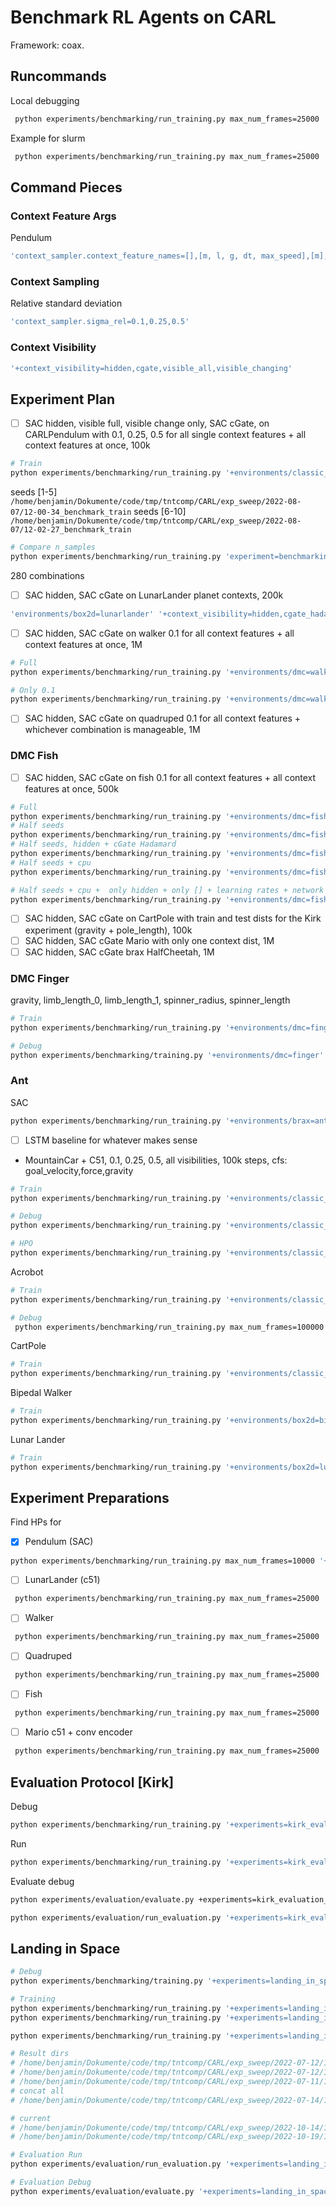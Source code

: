 # Benchmark RL Agents on CARL
Framework: coax.

## Runcommands
Local debugging
```bash
 python experiments/benchmarking/run_training.py max_num_frames=25000 '+environments/classic_control=pendulum' '+context_visibility=hidden' 'wandb.debug=true'
```

Example for slurm
```bash
 python experiments/benchmarking/run_training.py max_num_frames=25000 '+environments/classic_control=pendulum' '+context_visibility=hidden' 'wandb.debug=true' 'seed=range(1,11)' '+slurm=cpushort' -m
```

## Command Pieces

### Context Feature Args
Pendulum
```bash
'context_sampler.context_feature_names=[],[m, l, g, dt, max_speed],[m],[g],[l],[dt],[max_speed]'
```

### Context Sampling
Relative standard deviation
```bash
'context_sampler.sigma_rel=0.1,0.25,0.5'
```

### Context Visibility
```bash
'+context_visibility=hidden,cgate,visible_all,visible_changing'
```


## Experiment Plan
- [ ] SAC hidden, visible full, visible change only, SAC cGate, on CARLPendulum with 0.1, 0.25, 0.5 for all single context features + all context features at once, 100k
```bash
# Train
python experiments/benchmarking/run_training.py '+environments/classic_control=pendulum' 'seed=range(1,11)' '+context_visibility=hidden,cgate_hadamard,cgate_lstm,visible_all,visible_changing' 'context_sampler.context_feature_names=[],[m, l, g, dt, max_speed],[m],[g],[l],[dt],[max_speed]' 'context_sampler.sigma_rel=0.1,0.25,0.5' '+slurm=cpushort' 'hydra.launcher.cpus_per_task=1' 'hydra.launcher.timeout_min=240' -m
```
seeds [1-5]
`/home/benjamin/Dokumente/code/tmp/tntcomp/CARL/exp_sweep/2022-08-07/12-00-34_benchmark_train`
seeds [6-10]
`/home/benjamin/Dokumente/code/tmp/tntcomp/CARL/exp_sweep/2022-08-07/12-02-27_benchmark_train`


```bash
# Compare n_samples
python experiments/benchmarking/run_training.py 'experiment=benchmarking_n_samples' '+environments/classic_control=pendulum' 'seed=range(1,6)' '+context_visibility=hidden,cgate_hadamard,cgate_lstm' 'context_sampler.context_feature_names=[],[m, l, g, dt, max_speed],[m],[g],[l],[dt],[max_speed]' 'context_sampler.n_samples=100,1000,10000' 'context_sampler.sigma_rel=0.1' '+slurm=cpushort' 'hydra.launcher.timeout_min=240' -m
```
280 combinations

- [ ] SAC hidden, SAC cGate on LunarLander planet contexts, 200k
```bash
'environments/box2d=lunarlander' '+context_visibility=hidden,cgate_hadamard'
```
- [ ] SAC hidden, SAC cGate on walker 0.1 for all context features + all context features at once, 1M
```bash
# Full
python experiments/benchmarking/run_training.py '+environments/dmc=walker' 'seed=range(1,11)' '+context_visibility=hidden,cgate_hadamard,cgate_lstm,visible_all,visible_changing' 'context_sampler.context_feature_names=[],[gravity,density,joint_damping],[gravity],[density],[joint_damping]' 'context_sampler.sigma_rel=0.1,0.25,0.5' '+slurm=gpu' -m

# Only 0.1
python experiments/benchmarking/run_training.py '+environments/dmc=walker' 'seed=range(1,11)' '+context_visibility=hidden,cgate_hadamard,cgate_lstm,visible_all,visible_changing' 'context_sampler.context_feature_names=[],[gravity,density,joint_damping],[gravity],[density],[joint_damping]' 'context_sampler.sigma_rel=0.1' '+slurm=cpu' -m
```
- [ ] SAC hidden, SAC cGate on quadruped 0.1 for all context features + whichever combination is manageable, 1M

### DMC Fish
- [ ] SAC hidden, SAC cGate on fish 0.1 for all context features + all context features at once, 500k
```bash
# Full
python experiments/benchmarking/run_training.py '+environments/dmc=fish' 'seed=range(1,11)' '+context_visibility=hidden,cgate_hadamard,cgate_lstm,visible_all,visible_changing' 'context_sampler.context_feature_names=[],[gravity,density,joint_damping],[gravity],[density],[joint_damping]' 'context_sampler.sigma_rel=0.1,0.25,0.5' '+slurm=gpu' -m
# Half seeds
python experiments/benchmarking/run_training.py '+environments/dmc=fish' 'seed=range(1,6)' '+context_visibility=hidden,cgate_hadamard,cgate_lstm,visible_all,visible_changing' 'context_sampler.context_feature_names=[],[gravity,density,joint_damping],[gravity],[density],[joint_damping]' 'context_sampler.sigma_rel=0.1,0.25,0.5' '+slurm=gpu' -m
# Half seeds, hidden + cGate Hadamard
python experiments/benchmarking/run_training.py '+environments/dmc=fish' 'seed=range(1,6)' '+context_visibility=hidden,cgate_hadamard' 'context_sampler.context_feature_names=[],[gravity,density,joint_damping],[gravity],[density],[joint_damping]' 'context_sampler.sigma_rel=0.1,0.25,0.5' '+slurm=gpu' -m
# Half seeds + cpu
python experiments/benchmarking/run_training.py '+environments/dmc=fish' 'seed=range(1,6)' '+context_visibility=hidden,cgate_hadamard,cgate_lstm,visible_all,visible_changing' 'context_sampler.context_feature_names=[],[gravity,density,joint_damping],[gravity],[density],[joint_damping]' 'context_sampler.sigma_rel=0.1,0.25,0.5' '+slurm=cpu' -m

# Half seeds + cpu +  only hidden + only [] + learning rates + network widths
python experiments/benchmarking/run_training.py '+environments/dmc=fish' 'seed=range(1,6)' '+context_visibility=hidden' 'context_sampler.context_feature_names=[]' 'context_sampler.sigma_rel=0.1' '+slurm=cpu' 'learning_rate=0.001,0.02,0.005'  'network.width=32,64' 'hydra.launcher.mem_gb=10' -m
 ```
- [ ] SAC hidden, SAC cGate on CartPole with train and test dists for the Kirk experiment (gravity + pole_length), 100k
- [ ] SAC hidden, SAC cGate Mario with only one context dist, 1M
- [ ] SAC hidden, SAC cGate brax HalfCheetah, 1M

### DMC Finger
gravity, limb_length_0, limb_length_1, spinner_radius, spinner_length
```bash
# Train
python experiments/benchmarking/run_training.py '+environments/dmc=finger' 'seed=range(1,11)' '+context_visibility=hidden,cgate_hadamard,cgate_lstm,visible_all,visible_changing' 'context_sampler.context_feature_names=[],[limb_length_0,limb_length_1,spinner_length],[limb_length_0],[limb_length_1],[spinner_length]' 'context_sampler.sigma_rel=0.1,0.25,0.5' '+slurm=gpu' -m

# Debug
python experiments/benchmarking/training.py '+environments/dmc=finger' 'seed=4' '+context_visibility=cgate_hadamard' 'context_sampler.context_feature_names=[limb_length_0,limb_length_1,spinner_length]' 'context_sampler.sigma_rel=0.5' wandb.debug=true
```

### Ant
SAC
```bash
python experiments/benchmarking/run_training.py '+environments/brax=ant' 'seed=range(1,11)' '+context_visibility=hidden,cgate_hadamard,cgate_lstm,visible_all,visible_changing' 'context_sampler.context_feature_names=[],[gravity,friction,joint_stiffness],[gravity],[friction],[joint_stiffness]' 'context_sampler.sigma_rel=0.1,0.25,0.5' '+slurm=gpu' -m
```

- [ ] LSTM baseline for whatever makes sense

- MountainCar +  C51, 0.1, 0.25, 0.5, all visibilities, 100k steps, cfs: goal_velocity,force,gravity
```bash
# Train
python experiments/benchmarking/run_training.py '+environments/classic_control=mountaincar' 'seed=range(1,11)' '+context_visibility=hidden,cgate_hadamard,cgate_lstm,visible_all,visible_changing' 'context_sampler.context_feature_names=[],[goal_velocity,force,gravity],[goal_velocity],[force],[gravity]' 'context_sampler.sigma_rel=0.1,0.25,0.5' '+slurm=cpushort' -m

# Debug
python experiments/benchmarking/run_training.py '+environments/classic_control=mountaincar' max_num_frames=150_000 'seed=1' '+context_visibility=hidden' 'context_sampler.context_feature_names=[]' 'context_sampler.sigma_rel=0.1' 'wandb.debug=True'

# HPO
python experiments/benchmarking/run_training.py '+environments/classic_control=mountaincar' max_num_frames=1_000 'seed=456' '+context_visibility=hidden' 'context_sampler.context_feature_names=[]' '+hpo=mountaincar' 'wandb.debug=True' 'hydra.launcher=submitit_smac_local' -m
```

Acrobot
```bash
# Train
python experiments/benchmarking/run_training.py '+environments/classic_control=acrobot' 'seed=range(1,11)' '+context_visibility=hidden,cgate_hadamard,cgate_lstm,visible_all,visible_changing' 'context_sampler.context_feature_names=[],[link_length_1,link_length_2,link_mass_1,link_mass_2],[link_length_1],[link_length_2],[link_mass_1],[link_mass_2]' 'context_sampler.sigma_rel=0.1,0.25,0.5' '+slurm=cpushort' 'hydra.launcher.timeout_min=240' -m
```

```bash
# Debug
 python experiments/benchmarking/run_training.py max_num_frames=100000 '+environments/classic_control=acrobot' '+context_visibility=hidden' 'wandb.debug=true' '+algorithm=c51' 'eval_episodes=5' 
```

CartPole
```bash
# Train
python experiments/benchmarking/run_training.py '+environments/classic_control=cartpole' 'seed=range(1,11)' '+context_visibility=hidden,cgate_hadamard,cgate_lstm,visible_all,visible_changing' 'context_sampler.context_feature_names=[],[gravity],[masscart],[masspole],[pole_length],[gravity,masscart,masspole,pole_length]' 'context_sampler.sigma_rel=0.1,0.25,0.5' '+slurm=cpushort' 'hydra.launcher.timeout_min=240' -m
```

Bipedal Walker
```bash
# Train
python experiments/benchmarking/run_training.py '+environments/box2d=bipedalwalker' 'seed=range(1,11)' '+context_visibility=hidden,cgate_hadamard,cgate_lstm,visible_all,visible_changing' 'context_sampler.context_feature_names=[],[FRICTION],[GRAVITY_Y],[MOTORS_TORQUE],[FRICTION,GRAVITY_Y,MOTORS_TORQUE]' 'context_sampler.sigma_rel=0.1,0.25,0.5' '+slurm=cpu' -m
```

Lunar Lander
```bash
# Train
python experiments/benchmarking/run_training.py '+environments/box2d=lunarlander' 'seed=range(1,11)' '+context_visibility=hidden,cgate_hadamard,cgate_lstm,visible_all,visible_changing' 'context_sampler.context_feature_names=[],[MAIN_ENGINE_POWER],[GRAVITY_Y],[SIDE_ENGINE_POWER],[MAIN_ENGINE_POWER,GRAVITY_Y,SIDE_ENGINE_POWER]' 'context_sampler.sigma_rel=0.1,0.25,0.5' '+slurm=cpu' -m
```


## Experiment Preparations
Find HPs for
- [x] Pendulum (SAC)
```bash
python experiments/benchmarking/run_training.py max_num_frames=10000 '+environments/classic_control=pendulum' '+context_visibility=hidden' 'wandb.debug=true' 'eval_episodes=5' 
```
- [ ] LunarLander (c51)
```bash
 python experiments/benchmarking/run_training.py max_num_frames=25000 '+environments/box2d=lunarlander' '+context_visibility=hidden' 'wandb.debug=true' '+algorithm=c51' 'eval_episodes=5' 
```
- [ ] Walker 
```bash
 python experiments/benchmarking/run_training.py max_num_frames=25000 '+environments/dmc=walker' '+context_visibility=hidden' 'wandb.debug=true' 'eval_episodes=5' 
```
- [ ] Quadruped
```bash
 python experiments/benchmarking/run_training.py max_num_frames=25000 '+environments/dmc=quadruped' '+context_visibility=hidden' 'wandb.debug=true' 'eval_episodes=5' 
```
- [ ] Fish
```bash
 python experiments/benchmarking/run_training.py max_num_frames=25000 '+environments/dmc=fish' '+context_visibility=hidden' 'wandb.debug=true' 'eval_episodes=5' 
```
- [ ] Mario c51 + conv encoder
```bash
 python experiments/benchmarking/run_training.py max_num_frames=25000 '+environments/misc=mario' '+context_visibility=hidden' 'wandb.debug=true' 'eval_episodes=5' 
```

## Evaluation Protocol [Kirk]
Debug
```bash
python experiments/benchmarking/run_training.py '+experiments=kirk_evaluation_protocol' 'wandb.debug=true' 'eval_episodes=5' 
```

Run
```bash
python experiments/benchmarking/run_training.py '+experiments=kirk_evaluation_protocol' 'seed=range(1,11)' 'kirk_evaluation_protocol.mode=A,B,C' '+context_visibility=hidden,cgate,visible_all,visible_changing' -m
```

Evaluate debug
```bash
python experiments/evaluation/evaluate.py +experiments=kirk_evaluation_protocol kirk_evaluation_protocol.distribution_type=test_extrapolation_all wandb.debug=True
```

```bash
python experiments/evaluation/run_evaluation.py '+experiments=kirk_evaluation_protocol' 'kirk_evaluation_protocol.distribution_type=train,test_interpolation,test_interpolation_combinatorial,test_extrapolation_single,test_extrapolation_all' -m --result_dir '/home/benjamin/Dokumente/code/tmp/tntcomp/CARL/exp_sweep/2022-07-01/14-14-50_benchmark_train/'
```

## Landing in Space
```bash
# Debug
python experiments/benchmarking/training.py '+experiments=landing_in_space' 'wandb.debug=true' 'eval_episodes=5'

# Training
python experiments/benchmarking/run_training.py '+experiments=landing_in_space' 'seed=range(1,11)' '+context_visibility=hidden,cgate_hadamard,cgate_lstm' -m
python experiments/benchmarking/run_training.py '+experiments=landing_in_space' 'seed=range(1,11)' '+context_visibility=visible_all,visible_changing' -m

python experiments/benchmarking/run_training.py '+experiments=landing_in_space' 'seed=range(1,11)' '+context_visibility=glob(*)' '+slurm=cpushort' -m    

# Result dirs
# /home/benjamin/Dokumente/code/tmp/tntcomp/CARL/exp_sweep/2022-07-12/12-45-57_benchmark_train/
# /home/benjamin/Dokumente/code/tmp/tntcomp/CARL/exp_sweep/2022-07-12/10-27-33_benchmark_train/
# /home/benjamin/Dokumente/code/tmp/tntcomp/CARL/exp_sweep/2022-07-11/17-45-22_benchmark_train/
# concat all
# /home/benjamin/Dokumente/code/tmp/tntcomp/CARL/exp_sweep/2022-07-14/16-21-59_benchmark_train

# current
# /home/benjamin/Dokumente/code/tmp/tntcomp/CARL/exp_sweep/2022-10-14/11-50-33_benchmark_train/
# /home/benjamin/Dokumente/code/tmp/tntcomp/CARL/exp_sweep/2022-10-19/12-27-11_benchmark_train

# Evaluation Run
python experiments/evaluation/run_evaluation.py '+experiments=landing_in_space' --result_dir '/home/benjamin/Dokumente/code/tmp/tntcomp/CARL/exp_sweep/2022-10-19/12-27-11_benchmark_train' -m

# Evaluation Debug
python experiments/evaluation/evaluate.py '+experiments=landing_in_space' results_path='/home/benjamin/Dokumente/code/tmp/tntcomp/CARL/exp_sweep/2022-07-12/12-45-57_benchmark_train/0' 'wandb.debug=True'

```

